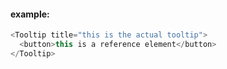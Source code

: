 #### example:

```js
<Tooltip title="this is the actual tooltip">
  <button>this is a reference element</button>
</Tooltip>
```
